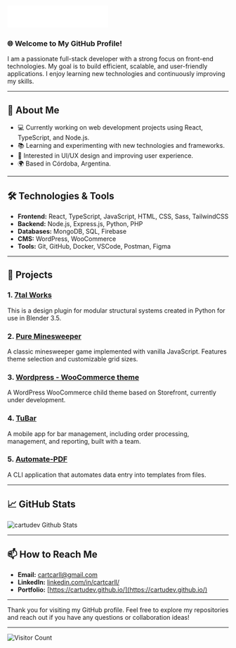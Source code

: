 <img src="images/banner.svg"></img>

### 🌐 Welcome to My GitHub Profile!

I am a passionate full-stack developer with a strong focus on front-end technologies. My goal is to build efficient, scalable, and user-friendly applications. I enjoy learning new technologies and continuously improving my skills.

---

## 🚀 About Me
- 💻 Currently working on web development projects using React, TypeScript, and Node.js.
- 📚 Learning and experimenting with new technologies and frameworks.
- 🎨 Interested in UI/UX design and improving user experience.
- 🌍 Based in Córdoba, Argentina.

---

## 🛠️ Technologies & Tools
- **Frontend:** React, TypeScript, JavaScript, HTML, CSS, Sass, TailwindCSS
- **Backend:** Node.js, Express.js, Python, PHP
- **Databases:** MongoDB, SQL, Firebase
- **CMS:** WordPress, WooCommerce
- **Tools:** Git, GitHub, Docker, VSCode, Postman, Figma

---

## 📂 Projects
### 1. [7tal Works](https://github.com/cartudev/7talWorks)
This is a design plugin for modular structural systems created in Python for use in Blender 3.5.

### 2. [Pure Minesweeper](https://github.com/cartudev/minesweeper)
A classic minesweeper game implemented with vanilla JavaScript. Features theme selection and customizable grid sizes.

### 3. [Wordpress - WooCommerce theme](https://github.com/cartudev/Wordpress-WooCommerce-Theme)
A WordPress WooCommerce child theme based on Storefront, currently under development.

### 4. [TuBar](https://github.com/cartudev/tubar-reactnative--original)
A mobile app for bar management, including order processing, management, and reporting, built with a team.

### 5. [Automate-PDF](https://github.com/cartudev/Automate-PDF)
A CLI application that automates data entry into templates from files.

---

## 📈 GitHub Stats
![cartudev Github Stats](https://github-readme-stats.vercel.app/api?username=cartudev&bg_color=30,e96443,904e95&title_color=fff&text_color=fff)

---

## 📫 How to Reach Me
- **Email:** [cartcarll@gmail.com](mailto:cartcarll@gmail.com)
- **LinkedIn:** [linkedin.com/in/cartcarll/](https://www.linkedin.com/in/cartcarll/)
- **Portfolio:** [https://cartudev.github.io/](https://cartudev.github.io/)

---

Thank you for visiting my GitHub profile. Feel free to explore my repositories and reach out if you have any questions or collaboration ideas!

---

![Visitor Count](https://komarev.com/ghpvc/?username=cartudev&color=blue)


